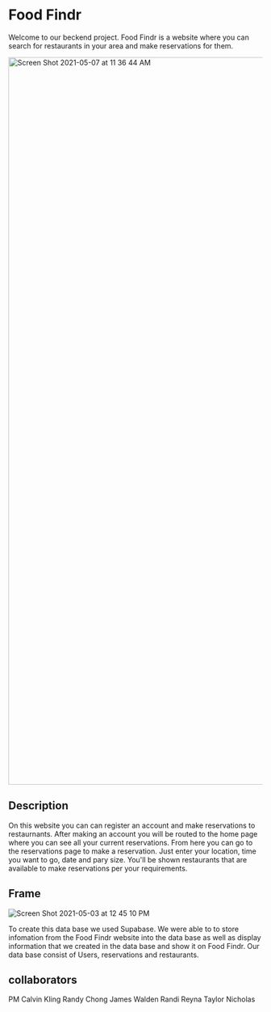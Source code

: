 # Food Findr

Welcome to our beckend project. Food Findr is a website where you can search for restaurants in your area and make reservations for them.

<img width="1440" alt="Screen Shot 2021-05-07 at 11 36 44 AM" src="https://user-images.githubusercontent.com/71455657/117475545-2b027280-af2a-11eb-9717-0721f7c9ea58.png">


## Description

On this website you can can register an account and make reservations to restaurnants. After making an account you will be routed to the home page where you can see all your current reservations. From here you can go to the reservations page to make a reservation. Just enter your location, time you want to go, date and pary size. You'll be shown restaurants that are available to make reservations per your requirements. 

## Frame

![Screen Shot 2021-05-03 at 12 45 10 PM](https://user-images.githubusercontent.com/71455657/117475458-11f9c180-af2a-11eb-8cc4-fccb50d82231.png)


To create this data base we used Supabase. We were able to to store infomation from the Food Findr website into the data base as well as display information that we created in the data base and show it on Food Findr. Our data base consist of Users, reservations and restaurants. 

## collaborators

PM Calvin Kling
Randy Chong
James Walden
Randi Reyna
Taylor Nicholas

